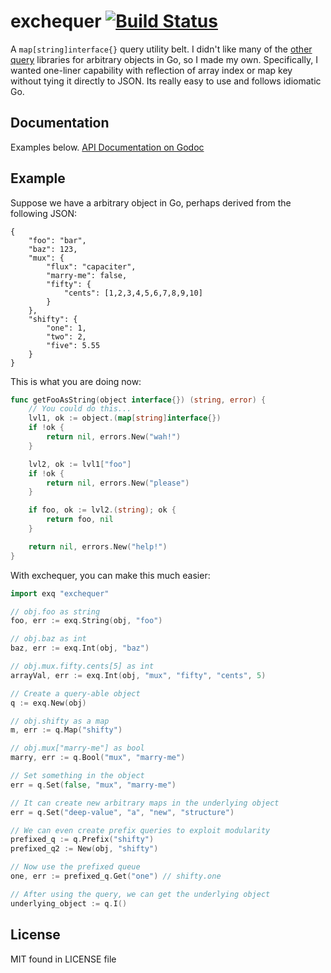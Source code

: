 # exchequer [![Build Status][1]][2]

A `map[string]interface{}` query utility belt. I didn't like many of the [other](https://github.com/jmoiron/jsonq) [query](http://godoc.org/github.com/bitly/go-simplejson) libraries for arbitrary objects in Go, so I made my own. Specifically, I wanted one-liner capability with reflection of array index or map key without tying it directly to JSON. Its really easy to use and follows idiomatic Go.

## Documentation

Examples below. [API Documentation on Godoc](http://godoc.org/github.com/yanatan16/exchequer)

## Example

Suppose we have a arbitrary object in Go, perhaps derived from the following JSON:

```
{
	"foo": "bar",
	"baz": 123,
	"mux": {
		"flux": "capaciter",
		"marry-me": false,
		"fifty": {
			"cents": [1,2,3,4,5,6,7,8,9,10]
		}
	},
	"shifty": {
		"one": 1,
		"two": 2,
		"five": 5.55
	}
}
```

This is what you are doing now:

```go
func getFooAsString(object interface{}) (string, error) {
	// You could do this...
	lvl1, ok := object.(map[string]interface{})
	if !ok {
		return nil, errors.New("wah!")
	}

	lvl2, ok := lvl1["foo"]
	if !ok {
		return nil, errors.New("please")
	}

	if foo, ok := lvl2.(string); ok {
		return foo, nil
	}

	return nil, errors.New("help!")
}
```

With exchequer, you can make this much easier:

```go
import exq "exchequer"

// obj.foo as string
foo, err := exq.String(obj, "foo")

// obj.baz as int
baz, err := exq.Int(obj, "baz")

// obj.mux.fifty.cents[5] as int
arrayVal, err := exq.Int(obj, "mux", "fifty", "cents", 5)

// Create a query-able object
q := exq.New(obj)

// obj.shifty as a map
m, err := q.Map("shifty")

// obj.mux["marry-me"] as bool
marry, err := q.Bool("mux", "marry-me")

// Set something in the object
err = q.Set(false, "mux", "marry-me")

// It can create new arbitrary maps in the underlying object
err = q.Set("deep-value", "a", "new", "structure")

// We can even create prefix queries to exploit modularity
prefixed_q := q.Prefix("shifty")
prefixed_q2 := New(obj, "shifty")

// Now use the prefixed queue
one, err := prefixed_q.Get("one") // shifty.one

// After using the query, we can get the underlying object
underlying_object := q.I()
```

## License

MIT found in LICENSE file



[1]: https://travis-ci.org/yanatan16/exchequer.png?branch=master
[2]: http://travis-ci.org/yanatan16/exchequer
